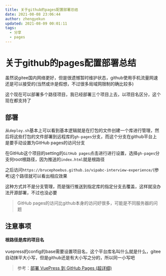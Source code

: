 ```yaml
---
title: 关于github的pages配置部署总结
date: 2021-08-08 23:06:44
author: zhengyekun
updated: 2021-08-09 00:01:11
tags: 
  - 分享
  - pages
---
```

# 关于github的pages配置部署总结

虽然说gitee国内网络更好，但是很遗憾暂时维护状态，github使用手机流量网速还是可以接受的(当然或许是假想，不过很多局域网限制的确比较多)

这个现在可以部署多个路径项目，我已经部署三个项目上去，以项目名区分，这个现在都支持了

## 部署

从`deploy.sh`基本上可以看到基本逻辑就是在打包的文件创建一个库进行管理，然后将这些打包的文件部署到远程库的`gh-pages`分支，而这个分支在github平台上是要手动设置为GitHub pages的访问分支

在GitHub这个项目的setting的`GitHub pages`点击进行进行设置，选择`gh-pages`分支何root根路径，因为推送的`index.html`就是根路径

之后访问`https://brucephoebus.github.io/vipabc-interview-experience/`(参考)这个路径就可以看出相应效果

这种方式并不是分支管理，而是强行推送到指定库的指定分支去覆盖，这样就没办法开源部署，不过也没必要

> GitHub pages的访问比github本身的访问好很多，可能是不同服务器的问题

## 注意事项

#### 根路径是库的项目名

vuepress的config的base需要设置项目名，这个平台库名叫什么就是什么，gitee自动抹平大小写，但是github还是有大小写之分的，所以同一小写吧

> 参考：[部署 VuePress 到 GitHub Pages (超详细)](https://juejin.cn/post/6844904122873806856#comment)
